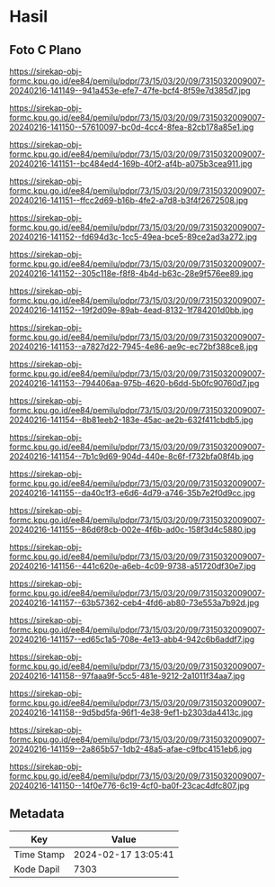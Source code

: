 # Hasil

## Foto C Plano

https://sirekap-obj-formc.kpu.go.id/ee84/pemilu/pdpr/73/15/03/20/09/7315032009007-20240216-141149--941a453e-efe7-47fe-bcf4-8f59e7d385d7.jpg

https://sirekap-obj-formc.kpu.go.id/ee84/pemilu/pdpr/73/15/03/20/09/7315032009007-20240216-141150--57610097-bc0d-4cc4-8fea-82cb178a85e1.jpg

https://sirekap-obj-formc.kpu.go.id/ee84/pemilu/pdpr/73/15/03/20/09/7315032009007-20240216-141151--bc484ed4-169b-40f2-af4b-a075b3cea911.jpg

https://sirekap-obj-formc.kpu.go.id/ee84/pemilu/pdpr/73/15/03/20/09/7315032009007-20240216-141151--ffcc2d69-b16b-4fe2-a7d8-b3f4f2672508.jpg

https://sirekap-obj-formc.kpu.go.id/ee84/pemilu/pdpr/73/15/03/20/09/7315032009007-20240216-141152--fd694d3c-1cc5-49ea-bce5-89ce2ad3a272.jpg

https://sirekap-obj-formc.kpu.go.id/ee84/pemilu/pdpr/73/15/03/20/09/7315032009007-20240216-141152--305c118e-f8f8-4b4d-b63c-28e9f576ee89.jpg

https://sirekap-obj-formc.kpu.go.id/ee84/pemilu/pdpr/73/15/03/20/09/7315032009007-20240216-141152--19f2d09e-89ab-4ead-8132-1f784201d0bb.jpg

https://sirekap-obj-formc.kpu.go.id/ee84/pemilu/pdpr/73/15/03/20/09/7315032009007-20240216-141153--a7827d22-7945-4e86-ae9c-ec72bf388ce8.jpg

https://sirekap-obj-formc.kpu.go.id/ee84/pemilu/pdpr/73/15/03/20/09/7315032009007-20240216-141153--794406aa-975b-4620-b6dd-5b0fc90760d7.jpg

https://sirekap-obj-formc.kpu.go.id/ee84/pemilu/pdpr/73/15/03/20/09/7315032009007-20240216-141154--8b81eeb2-183e-45ac-ae2b-632f411cbdb5.jpg

https://sirekap-obj-formc.kpu.go.id/ee84/pemilu/pdpr/73/15/03/20/09/7315032009007-20240216-141154--7b1c9d69-904d-440e-8c6f-f732bfa08f4b.jpg

https://sirekap-obj-formc.kpu.go.id/ee84/pemilu/pdpr/73/15/03/20/09/7315032009007-20240216-141155--da40c1f3-e6d6-4d79-a746-35b7e2f0d9cc.jpg

https://sirekap-obj-formc.kpu.go.id/ee84/pemilu/pdpr/73/15/03/20/09/7315032009007-20240216-141155--86d6f8cb-002e-4f6b-ad0c-158f3d4c5880.jpg

https://sirekap-obj-formc.kpu.go.id/ee84/pemilu/pdpr/73/15/03/20/09/7315032009007-20240216-141156--441c620e-a6eb-4c09-9738-a51720df30e7.jpg

https://sirekap-obj-formc.kpu.go.id/ee84/pemilu/pdpr/73/15/03/20/09/7315032009007-20240216-141157--63b57362-ceb4-4fd6-ab80-73e553a7b92d.jpg

https://sirekap-obj-formc.kpu.go.id/ee84/pemilu/pdpr/73/15/03/20/09/7315032009007-20240216-141157--ed65c1a5-708e-4e13-abb4-942c6b6addf7.jpg

https://sirekap-obj-formc.kpu.go.id/ee84/pemilu/pdpr/73/15/03/20/09/7315032009007-20240216-141158--97faaa9f-5cc5-481e-9212-2a1011f34aa7.jpg

https://sirekap-obj-formc.kpu.go.id/ee84/pemilu/pdpr/73/15/03/20/09/7315032009007-20240216-141158--9d5bd5fa-96f1-4e38-9ef1-b2303da4413c.jpg

https://sirekap-obj-formc.kpu.go.id/ee84/pemilu/pdpr/73/15/03/20/09/7315032009007-20240216-141159--2a865b57-1db2-48a5-afae-c9fbc4151eb6.jpg

https://sirekap-obj-formc.kpu.go.id/ee84/pemilu/pdpr/73/15/03/20/09/7315032009007-20240216-141150--14f0e776-6c19-4cf0-ba0f-23cac4dfc807.jpg


## Metadata

| Key        | Value               |
| ---------- | ------------------- |
| Time Stamp | 2024-02-17 13:05:41 |
| Kode Dapil | 7303                |



